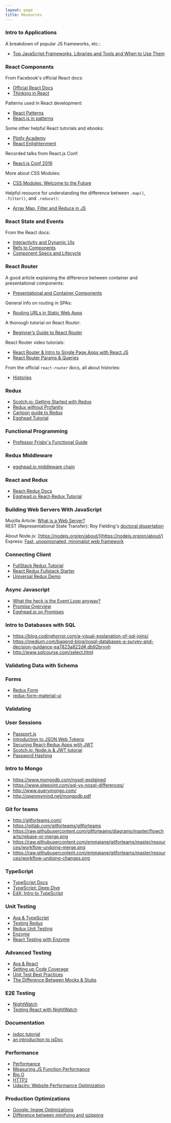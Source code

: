 ```yaml
---
layout: page
title: Resources
---
```


### Intro to Applications


A breakdown of popular JS frameworks, etc.:

- [Top JavaScript Frameworks, Libraries and Tools and When to Use Them](https://www.sitepoint.com/top-javascript-frameworks-libraries-tools-use/)



### React Components


From Facebook's official React docs:

- [Official React Docs](https://facebook.github.io/react/docs/getting-started.html)
- [Thinking in React](https://facebook.github.io/react/docs/thinking-in-react.html)

Patterns used in React development:

- [React Patterns](http://reactpatterns.com/)
- [React.js in patterns](http://krasimirtsonev.com/blog/article/react-js-in-design-patterns)

Some other helpful React tutorials and ebooks:

- [Plotly Academy](http://academy.plot.ly/)
- [React Enlightenment](http://www.reactenlightenment.com/)

Recorded talks from React.js Conf:

- [React.js Conf 2016](https://www.youtube.com/playlist?list=PLb0IAmt7-GS0M8Q95RIc2lOM6nc77q1IY)

More about CSS Modules:

- [CSS Modules: Welcome to the Future](https://glenmaddern.com/articles/css-modules)

Helpful resource for understanding the difference between `.map()`, `.filter()`, and `.reduce()`:

- [Array Map, Filter and Reduce in JS](http://atendesigngroup.com/blog/array-map-filter-and-reduce-js)



### React State and Events


From the React docs:

- [Interactivity and Dynamic UIs](https://facebook.github.io/react/docs/interactivity-and-dynamic-uis.html)
- [Refs to Components](https://facebook.github.io/react/docs/more-about-refs.html)
- [Component Specs and Lifecycle](https://facebook.github.io/react/docs/component-specs.html)



### React Router


A good article explaining the difference between container and presentational components:

- [Presentational and Container Components](https://medium.com/@dan_abramov/smart-and-dumb-components-7ca2f9a7c7d0#.alfgvuedk)

General info on routing in SPAs:

- [Routing URLs in Static Web Apps](https://staticapps.org/articles/routing-urls-in-static-apps/)

A thorough tutorial on React Router:

- [Beginner’s Guide to React Router](https://medium.com/@dabit3/beginner-s-guide-to-react-router-53094349669#.ldpxiu9th)

React Router video tutorials:

- [React Router & Intro to Single Page Apps with React JS](https://www.youtube.com/watch?v=1iAG6h9ff5s)
- [React Router Params & Queries](https://www.youtube.com/watch?v=ZBxMljq9GSE)

From the official `react-router` docs, all about histories:

- [Histories](https://github.com/ReactTraining/react-router/blob/master/docs/guides/Histories.md#browserhistory)



### Redux


- [Scotch.io: Getting Started with Redux](https://scotch.io/bar-talk/getting-started-with-redux-an-intro)
- [Redux without Profanity](https://tonyhb.gitbooks.io/redux-without-profanity/content/index.html)
- [Cartoon guide to Redux](https://code-cartoons.com/a-cartoon-intro-to-redux-3afb775501a6#.56hltw7kz)
- [Egghead Tutorial](https://egghead.io/courses/getting-started-with-redux)



### Functional Programming


- [Professor Frisby's Functional Guide](https://github.com/MostlyAdequate/mostly-adequate-guide)



### Redux Middleware


- [egghead.io middleware chain](https://egghead.io/lessons/javascript-redux-the-middleware-chain?course=building-react-applications-with-idiomatic-redux)



### React and Redux


- [React-Redux Docs](https://github.com/reactjs/react-redux)
- [Egghead.io React-Redux Tutorial](https://egghead.io/courses/building-react-applications-with-idiomatic-redux)



### Building Web Servers With JavaScript

Mozilla Article: [What is a Web Server?](https://developer.mozilla.org/en-US/Learn/Common_questions/What_is_a_web_server) <br/>
REST (Representational State Transfer): Roy Fielding's [doctoral dissertation](http://www.ics.uci.edu/~fielding/pubs/dissertation/top.htm)

About Node.js: [https://nodejs.org/en/about/](https://nodejs.org/en/about/) <br/>
Express: [Fast, unopinionated, minimalist web framework](https://expressjs.com/)



### Connecting Client 

- [FullStack Redux Tutorial](http://teropa.info/blog/2015/09/10/full-stack-redux-tutorial.html)
- [React Redux Fullstack Starter](https://github.com/michaelcheng429/react-redux-fullstack-starter)
- [Universal Redux Demo](https://github.com/erikras/react-redux-universal-hot-example)



### Async Javascript

- [What the heck is the Event Loop anyway?](http://2014.jsconf.eu/speakers/philip-roberts-what-the-heck-is-the-event-loop-anyway.html)
- [Promise Overview](http://www.1bytebeta.com/javascript-promise-overview/)
- [Egghead.io on Promises](https://egghead.io/lessons/ecmascript-6-promises-with-es6)



### Intro to Databases with SQL

- https://blog.codinghorror.com/a-visual-explanation-of-sql-joins/
- https://medium.com/baqend-blog/nosql-databases-a-survey-and-decision-guidance-ea7823a822d#.db92brvvh
- http://www.sqlcourse.com/select.html



### Validating Data with Schema




### Forms


- [Redux Form](http://redux-form.com/)
- [redux-form-material-ui](http://erikras.github.io/redux-form-material-ui/)



### Validating 




### User Sessions 

- [Passport.js](http://passportjs.org/)
- [Introduction to JSON Web Tokens](https://jwt.io/introduction/)
- [Securing React-Redux Apps with JWT](https://medium.com/@rajaraodv/securing-react-redux-apps-with-jwt-tokens-fcfe81356ea0#.c0ausyxc9)
- [Scotch.io: Node.js & JWT tutorial](https://scotch.io/tutorials/authenticate-a-node-js-api-with-json-web-tokens)
- [Password Hashing](https://crackstation.net/hashing-security.htm)



### Intro to Mongo

- https://www.mongodb.com/nosql-explained
- https://www.sitepoint.com/sql-vs-nosql-differences/
- http://www.querymongo.com/
- http://openmymind.net/mongodb.pdf



### Git for teams

- http://gitforteams.com/
- https://gitlab.com/gitforteams/gitforteams  
- https://raw.githubusercontent.com/gitforteams/diagrams/master/flowcharts/rebase-or-merge.png
- https://raw.githubusercontent.com/emmajane/gitforteams/master/resources/workflow-undoing-merge.png
- https://raw.githubusercontent.com/emmajane/gitforteams/master/resources/workflow-undoing-changes.png



### TypeScript

- [TypeScript Docs](http://www.typescriptlang.org/)
- [TypeScript: Deep Dive](https://basarat.gitbooks.io/typescript/content/)
- [EdX: Intro to TypeScript](https://www.edx.org/course/introduction-typescript-microsoft-dev201x-1)



### Unit Testing

- [Ava & TypeScript](https://github.com/avajs/ava/blob/master/docs/recipes/typescript.md)
- [Testing Redux](http://redux.js.org/docs/recipes/WritingTests.html)
- [Redux Unit Testing](https://www.codementor.io/reactjs/tutorial/redux-unit-test-mocha-mocking)
- [Enzyme](http://airbnb.io/enzyme/)
- [React Testing with Enzyme](http://brewhouse.io/2016/03/18/accelerate-your-react-testing-with-enzyme.html)



### Advanced Testing

- [Ava & React](https://github.com/avajs/ava/blob/master/docs/recipes/react.md)
- [Setting up Code Coverage](https://blog.engineyard.com/2015/measuring-clientside-javascript-test-coverage-with-istanbul)
- [Unit Test Best Practices](https://gist.github.com/axyz/64c5087565b2c1907c0a8c4952cba27f)
- [The Difference Between Mocks & Stubs](http://martinfowler.com/articles/mocksArentStubs.html#TheDifferenceBetweenMocksAndStubs)


### E2E Testing


- [NightWatch](http://nightwatchjs.org/guide#guide)
- [Testing React with NightWatch](https://www.syncano.io/blog/testing-syncano/)



### Documentation


- [jsdoc tutorial](http://usejsdoc.org/about-tutorials.html)
- [an introduction to jsDoc](http://www.2ality.com/2011/08/jsdoc-intro.html)



### Performance


- [Performance](https://developers.google.com/web/fundamentals/performance/?hl=en)
- [Measuring JS Function Performance](https://www.sitepoint.com/measuring-javascript-functions-performance/)
- [Big O](https://www.interviewcake.com/article/java/big-o-notation-time-and-space-complexity)
- [HTTP2](https://blog.newrelic.com/2016/02/09/http2-best-practices-web-performance/)
- [Udacity: Website Performance Optimization](https://www.udacity.com/course/website-performance-optimization--ud884)


### Production Optimizations


- [Google: Image Optimizations](https://developers.google.com/web/fundamentals/performance/optimizing-content-efficiency/image-optimization?hl=en)
- [Difference between minifying and gzipping](https://css-tricks.com/the-difference-between-minification-and-gzipping/)


